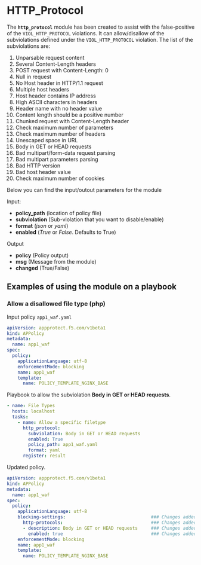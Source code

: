 # HTTP_Protocol

The **`http_protocol`** module has been created to assist with the false-positive of the `VIOL_HTTP_PROTOCOL` violations. It can allow/disallow of the subviolations defined under the `VIOL_HTTP_PROTOCOL` violation. The list of the subviolations are:

1. Unparsable request content
1. Several Content-Length headers
1. POST request with Content-Length: 0
2. Null in request
1. No Host header in HTTP/1.1 request
1. Multiple host headers 
1. Host header contains IP address 
1. High ASCII characters in headers 
1. Header name with no header value 
1. Content length should be a positive number 
1. Chunked request with Content-Length header 
1. Check maximum number of parameters 
1. Check maximum number of headers 
1. Unescaped space in URL 
1. Body in GET or HEAD requests 
1. Bad multipart/form-data request parsing
1. Bad multipart parameters parsing 
1. Bad HTTP version
1. Bad host header value
1. Check maximum number of cookies


Below you can find the input/outout parameters for the module

Input:
- **policy_path** (location of policy file)
- **subviolation** (Sub-violation that you want to disable/enable)
- **format** (*json* or *yaml*)
- **enabled** (*True* or *False*. Defaults to True)

Output
- **policy** (Policy output)
- **msg** (Message from the module)
- **changed** (True/False)

## Examples of using the module on a playbook

### Allow a disallowed file type (php)
  Input policy `app1_waf.yaml`
  ```yaml
  apiVersion: appprotect.f5.com/v1beta1
  kind: APPolicy
  metadata:
    name: app1_waf
  spec:
    policy:
      applicationLanguage: utf-8
      enforcementMode: blocking
      name: app1_waf
      template:
        name: POLICY_TEMPLATE_NGINX_BASE
  ```


  Playbook to allow the subviolation **Body in GET or HEAD requests**.
  ```yaml
  - name: File Types
    hosts: localhost
    tasks:
      - name: Allow a specific filetype
        http_protocol:
          subviolation: Body in GET or HEAD requests
          enabled: True
          policy_path: app1_waf.yaml
          format: yaml
        register: result
  ```

  Updated policy.
  ```yaml
  apiVersion: appprotect.f5.com/v1beta1
  kind: APPolicy
  metadata:
    name: app1_waf
  spec:
    policy:
      applicationLanguage: utf-8
      blocking-settings:                                ### Changes added by ansible module
        http-protocols:                                 ### Changes added by ansible module
        - description: Body in GET or HEAD requests     ### Changes added by ansible module
          enabled: true                                 ### Changes added by ansible module
      enforcementMode: blocking
      name: app1_waf
      template:
        name: POLICY_TEMPLATE_NGINX_BASE
  ```
